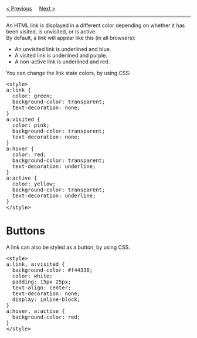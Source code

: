 <a href="/HTML/Links/Main.md">&lt; Previous</a>
&nbsp;&nbsp;&nbsp;
<a href="/HTML/Links/Bookmarks.md">Next &gt;</a>
<hr>
An HTML link is displayed in a different color depending on whether it has been visited, is unvisited, or is active.
<br>
By default, a link will appear like this (in all browsers):
<ul>
  <li>An unvisited link is underlined and blue.</li>
  <li>A visited link is underlined and purple.</li>
  <li>A non-active link is underlined and red.</li>
</ul>
You can change the link state colors, by using CSS:
<pre>
&lt;style&gt;
a:link {
  color: green;
  background-color: transparent;
  text-decoration: none;
}
a:visited {
  color: pink;
  background-color: transparent;
  text-decoration: none;
}
a:hover {
  color: red;
  background-color: transparent;
  text-decoration: underline;
}
a:active {
  color: yellow;
  background-color: transparent;
  text-decoration: underline;
}
&lt;/style&gt;
</pre>
<h1>Buttons</h1>
A link can also be styled as a button, by using CSS.
<pre>
&lt;style&gt;
a:link, a:visited {
  background-color: #f44336;
  color: white;
  padding: 15px 25px;
  text-align: center;
  text-decoration: none;
  display: inline-block;
}
a:hover, a:active {
  background-color: red;
}
&lt;/style&gt;
</pre>
